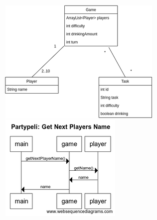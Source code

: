 ![alt text](https://raw.githubusercontent.com/ihqminna/PartyPeli/master/Partypeli/partypeli.png)
![alt text](https://github.com/ihqminna/PartyPeli/blob/master/Partypeli/getNextPlayersName.png)
